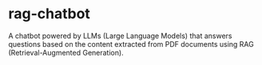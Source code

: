# rag-chatbot
A chatbot powered by LLMs (Large Language Models) that answers questions based on the content extracted from PDF documents using RAG (Retrieval-Augmented Generation).

